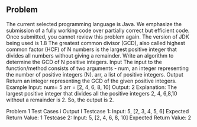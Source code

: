 ## Problem
The current selected programming language is Java. We emphasize the submission of a fully working code over partially correct but efficient code. Once submitted, you cannot review this problem again. The version of JDK being used is 1.8 The greatest common divisor (GCD), also called highest common factor (HCF) of N numbers is the largest positive integer that divides all numbers without giving a remainder. 
Write an algorithm to determine the GCD of N positive integers. Input The input to the function/method consists of two arguments - num, an integer representing the number of positive integers (N). arr, a list of positive integers. Output Return an integer representing the GCD of the given positive integers. 
Example Input: num= 5 arr = [2, 4, 6, 8, 10] Output: 2 Explanation: The largest positive integer that divides all the positive integers 2, 4, 6,8,10 without a remainder is 2. So, the output is 2. 


Problem 1 Test Cases i Output I 
Testcase 1: Input: 5, [2, 3, 4, 5, 6] 
Expected Return Value: 1 
Testcase 2: Input: 5, [2, 4, 6, 8, 10] 
Expected Return Value: 2 
